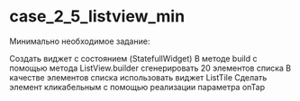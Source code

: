 # case_2_5_listview_min

Минимально необходимое задание:

Создать виджет с состоянием (StatefullWidget)
В методе build с помощью метода ListView.builder сгенерировать 20 элементов списка
В качестве элементов списка использовать виджет ListTile
Сделать элемент кликабельным с помощью реализации параметра onTap